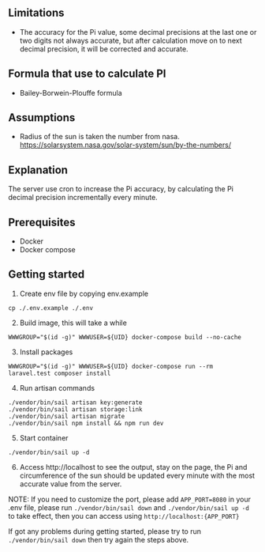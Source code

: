 ## Limitations
- The accuracy for the Pi value, some decimal precisions at the last one or two digits not always accurate, but after calculation move on to next decimal precision, it will be corrected and accurate.

## Formula that use to calculate PI
- Bailey-Borwein-Plouffe formula

## Assumptions
- Radius of the sun is taken the number from nasa. https://solarsystem.nasa.gov/solar-system/sun/by-the-numbers/

## Explanation
The server use cron to increase the Pi accuracy, by calculating the Pi decimal precision incrementally every minute.

## Prerequisites
- Docker
- Docker compose

## Getting started
1. Create env file by copying env.example
```
cp ./.env.example ./.env
```

2. Build image, this will take a while
```
WWWGROUP="$(id -g)" WWWUSER=${UID} docker-compose build --no-cache
```

3. Install packages
```
WWWGROUP="$(id -g)" WWWUSER=${UID} docker-compose run --rm laravel.test composer install
```

4. Run artisan commands
```
./vendor/bin/sail artisan key:generate
./vendor/bin/sail artisan storage:link
./vendor/bin/sail artisan migrate
./vendor/bin/sail npm install && npm run dev
```

5.  Start container
``` 
./vendor/bin/sail up -d
```

6. Access http://localhost to see the output, stay on the page, the Pi and circumference of the sun should be updated every minute with the most accurate value from the server.

NOTE:
If you need to customize the port, please add `APP_PORT=8080` in your .env file, please run `./vendor/bin/sail down` and `./vendor/bin/sail up -d` to take effect, then you can access using `http://localhost:{APP_PORT}`

If got any problems during getting started, please try to run `./vendor/bin/sail down` then try again the steps above.


